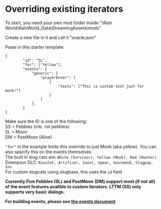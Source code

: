 # Overriding existing iterators

To start, you need your own mod folder inside "\Rain World\RainWorld_Data\StreamingAssets\mods"

Create a new file in it and call it "oracle.json"

Paste in this starter template:

```
{
        "id": "SL",
        "for": ["Yellow"],
        "events": {
            "generic": {
                "playerEnter": [
                    {
                        "texts": ["This is custom text just for monk!"]
                    }
                ]
            },
        }
}
```
Make sure the ID is one of the following:  
SS = Pebbles (inlc. rot pebbles)  
SL = Moon   
DM = PastMoon (Alive)  

`"for"` in the example limits this override to just Monk (aka yellow). You can also specify this on the events themselves.  
The built in slug cats are: `White (Survivor), Yellow (Monk), Red (Hunter)`  
Downpour DLC: `Rivulet, Artificer, Saint, Spear, Gourmand, Slugpup, Inv`  
For custom slugcats using slugbase, this uses the `id` field

**Currently Five Pebbles (SL) and PastMoon (DM) support most (if not all) of the event features avalible to custom iterators. LTTM (SS) only supports very basic dialogs.**

**For building events, please see [the events document](~/events.md)**
